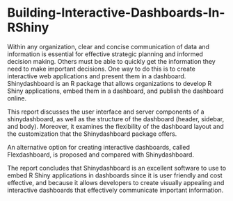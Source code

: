 # Building-Interactive-Dashboards-In-RShiny

Within any organization, clear and concise communication of data and information is essential for effective strategic planning and informed decision making. Others must be able to quickly get the information they need to make important decisions. One way to do this is to create interactive web applications and present them in a dashboard. Shinydashboard is an R package that allows organizations to develop R Shiny applications, embed them in a dashboard, and publish the dashboard online.

This report discusses the user interface and server components of a shinydashboard, as well as the structure of the dashboard (header, sidebar, and body). Moreover, it examines the flexibility of the dashboard layout and the customization that the Shinydashboard package offers.

An alternative option for creating interactive dashboards, called Flexdashboard, is proposed and compared with Shinydashboard.

The report concludes that Shinydashboard is an excellent software to use to embed R Shiny applications in dashboards since it is user friendly and cost effective, and because it allows developers to create visually appealing and interactive dashboards that effectively communicate important information.
